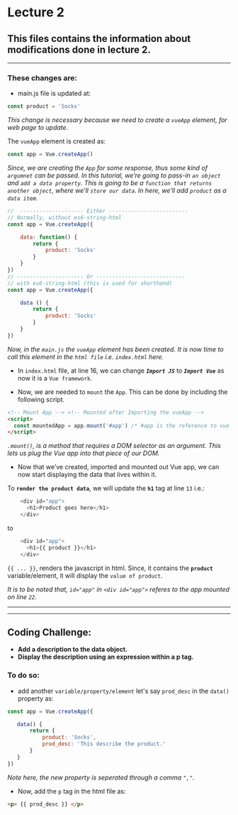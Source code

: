 # Lecture 2

## This files contains the information about modifications done in lecture 2.

--- 
### These changes are:
* main.js file is updated at:
  
```javascript
const product = 'Socks'
```

*This change is necessary because we need to create a `vueApp` element, for web page to update*.

The `vueApp` element is created as:
```javascript
const app = Vue.createApp()
```
*Since, we are creating the `App` for some response, thus some kind of `argumnet` can be passed. In this tutorial, we’re going to pass-in `an object` and `add a data property`. This is going to be a `function that returns another object`, where we’ll `store our data`. In here, we’ll add `product` as a `data item`.*

```javascript
//  -------------------- Either -------------------------
// Normally, without es6-string-html
const app = Vue.createApp({

    data: function() {
        return {
            product: 'Socks'
        }
    }
})
// --------------------- Or ----------------------------
// with es6-string-html (this is used for shorthand)
const app = Vue.createApp({

    data () {
        return {
            product: 'Socks'
        }
    }
})
```

*Now, in the `main.js` the `vueApp` element has been created. It is now time to call this element in the `html file` i.e. `index.html` here.*

* In `index.html` file, at line 16, we can change  ***`Import JS`*** to ***`Import Vue`*** as now it is a `Vue framework`.

* Now, we are needed to `mount` the `App`. This can be done by including the following script.

```html
<!-- Mount App --> <!-- Mounted after Importing the vueApp -->
<script>
  const mountedApp = app.mount('#app') /* #app is the reference to vue app element created in main.js file, i.e. const "app" = Vue.createApp(...)*/
</script>
```
*`.mount()`, is a method that requires a DOM selector as an argument. This lets us plug the Vue app into that piece of our DOM.*

* Now that we’ve created, imported and mounted out Vue app, we can now start displaying the data that lives within it.

To **`render the product data`**,  we will update the **`h1`** tag at line `13` i.e.:

```javascript
    <div id="app">
      <h1>Product goes here</h1>
    </div>
```
to
```javascript
    <div id="app">
      <h1>{{ product }}</h1>
    </div>
```
`{{ ... }}`, renders the javascript in html. Since, it contains the **`product`** variable/element, it will display the `value of product`.

*It is to be noted that, `id="app"` in  `<div id="app">` referes to the app mounted on line `22`.*



***
***

## Coding Challenge:

* **Add a description to the data object.**
* **Display the description using an expression within a p tag.**

### To do so:
* add another `variable/property/element` let's say `prod_desc` in the `data()` property as:
  
 ```javascript
 const app = Vue.createApp({

    data() {
        return {
            product: 'Socks',
            prod_desc: 'This describe the product.'
        }
    }
})
 ```
*Note here, the new property is seperated through a comma `","`.*

* Now, add the `p` tag in the html file as:

```html
<p> {{ prod_desc }} </p>
```





 